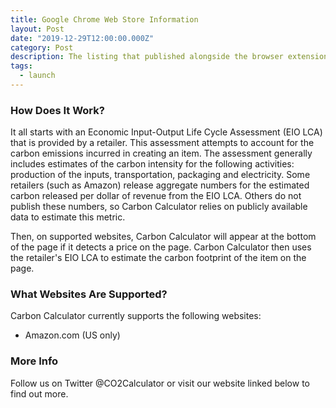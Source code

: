 ```yaml
---
title: Google Chrome Web Store Information
layout: Post
date: "2019-12-29T12:00:00.000Z"
category: Post
description: The listing that published alongside the browser extension
tags:
  - launch
---
```


### How Does It Work?

It all starts with an Economic Input-Output Life Cycle Assessment (EIO LCA) that is provided by a retailer. This assessment attempts to account for the carbon emissions incurred in creating an item. The assessment generally includes estimates of the carbon intensity for the following activities: production of the inputs, transportation, packaging and electricity. Some retailers (such as Amazon) release aggregate numbers for the estimated carbon released per dollar of revenue from the EIO LCA. Others do not publish these numbers, so Carbon Calculator relies on publicly available data to estimate this metric.

Then, on supported websites, Carbon Calculator will appear at the bottom of the page if it detects a price on the page. Carbon Calculator then uses the retailer's EIO LCA to estimate the carbon footprint of the item on the page.

### What Websites Are Supported?

Carbon Calculator currently supports the following websites:

- Amazon.com (US only)

### More Info

Follow us on Twitter @CO2Calculator or visit our website linked below to find out more.
